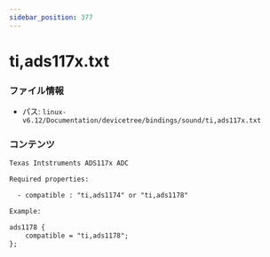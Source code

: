 ```yaml
---
sidebar_position: 377
---
```

# ti,ads117x.txt

### ファイル情報

- パス: `linux-v6.12/Documentation/devicetree/bindings/sound/ti,ads117x.txt`

### コンテンツ

```txt
Texas Intstruments ADS117x ADC

Required properties:

  - compatible : "ti,ads1174" or "ti,ads1178"

Example:

ads1178 {
	compatible = "ti,ads1178";
};

```
